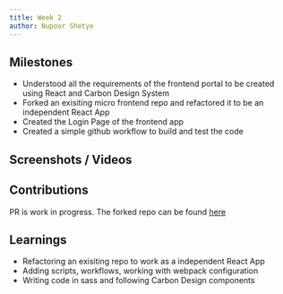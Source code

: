 ```yaml
---
title: Week 2
author: Nupoor Shetye
---
```


## Milestones
- Understood all the requirements of the frontend portal to be created using React and Carbon Design System
- Forked an exisiting micro frontend repo and refactored it to be an independent React App
- Created the Login Page of the frontend app
- Created a simple github workflow to build and test the code

## Screenshots / Videos 

## Contributions
PR is work in progress.
The forked repo can be found [here](https://github.com/Nupoor10/openmrs-module-ipd-frontend)

## Learnings
- Refactoring an exisiting repo to work as a independent React App
- Adding scripts, workflows, working with webpack configuration
- Writing code in sass and following Carbon Design components